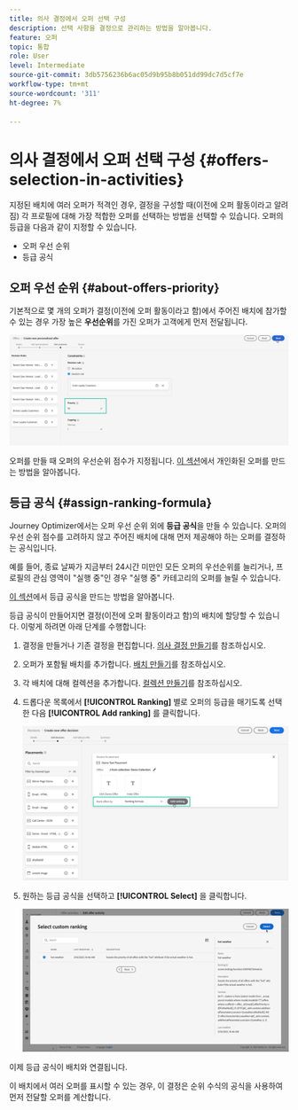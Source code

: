 ```yaml
---
title: 의사 결정에서 오퍼 선택 구성
description: 선택 사항을 결정으로 관리하는 방법을 알아봅니다.
feature: 오퍼
topic: 통합
role: User
level: Intermediate
source-git-commit: 3db5756236b6ac05d9b95b8b051dd99dc7d5cf7e
workflow-type: tm+mt
source-wordcount: '311'
ht-degree: 7%

---
```


# 의사 결정에서 오퍼 선택 구성 {#offers-selection-in-activities}

지정된 배치에 여러 오퍼가 적격인 경우, 결정을 구성할 때(이전에 오퍼 활동이라고 알려짐) 각 프로필에 대해 가장 적합한 오퍼를 선택하는 방법을 선택할 수 있습니다. 오퍼의 등급을 다음과 같이 지정할 수 있습니다.
* 오퍼 우선 순위
* 등급 공식

## 오퍼 우선 순위 {#about-offers-priority}

기본적으로 몇 개의 오퍼가 결정(이전에 오퍼 활동이라고 함)에서 주어진 배치에 참가할 수 있는 경우 가장 높은 **우선순위**&#x200B;를 가진 오퍼가 고객에게 먼저 전달됩니다.

![](../../assets/offer-priority.png)

오퍼를 만들 때 오퍼의 우선순위 점수가 지정됩니다. [이 섹션](../offer-library/creating-personalized-offers.md)에서 개인화된 오퍼를 만드는 방법을 알아봅니다.

## 등급 공식 {#assign-ranking-formula}

Journey Optimizer에서는 오퍼 우선 순위 외에 **등급 공식**&#x200B;을 만들 수 있습니다. 오퍼의 우선 순위 점수를 고려하지 않고 주어진 배치에 대해 먼저 제공해야 하는 오퍼를 결정하는 공식입니다.

예를 들어, 종료 날짜가 지금부터 24시간 미만인 모든 오퍼의 우선순위를 늘리거나, 프로필의 관심 영역이 &quot;실행 중&quot;인 경우 &quot;실행 중&quot; 카테고리의 오퍼를 늘릴 수 있습니다.

[이 섹션](../offer-library/create-ranking-formulas.md)에서 등급 공식을 만드는 방법을 알아봅니다.

등급 공식이 만들어지면 결정(이전에 오퍼 활동이라고 함)의 배치에 할당할 수 있습니다. 이렇게 하려면 아래 단계를 수행합니다:

1. 결정을 만들거나 기존 결정을 편집합니다. [의사 결정 만들기](../offer-activities/create-offer-activities.md)를 참조하십시오.

1. 오퍼가 포함될 배치를 추가합니다. [배치 만들기](../offer-library/creating-placements.md)를 참조하십시오.

1. 각 배치에 대해 컬렉션을 추가합니다. [컬렉션 만들기](../offer-library/creating-collections.md)를 참조하십시오.

1. 드롭다운 목록에서 **[!UICONTROL Ranking]** 별로 오퍼의 등급을 매기도록 선택한 다음 **[!UICONTROL Add ranking]** 를 클릭합니다.

   ![](../../assets/offer-activity-ranking.png)

1. 원하는 등급 공식을 선택하고 **[!UICONTROL Select]** 을 클릭합니다.

   ![](../../assets/ranking-selection.png)

이제 등급 공식이 배치와 연결됩니다.

이 배치에서 여러 오퍼를 표시할 수 있는 경우, 이 결정은 순위 수식의 공식을 사용하여 먼저 전달할 오퍼를 계산합니다.
